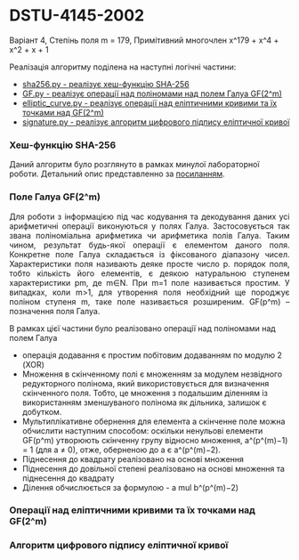 # DSTU-4145-2002

Варіант 4, Степінь поля m = 179, Примітивний многочлен x^179 + x^4 + x^2 + x + 1

Реалізація алгоритму поділена на наступні логічні частини:
* [sha256.py - реалізує хеш-функцію SHA-256](#sha256)
* [GF.py - реалізує операції над поліномами над полем Галуа GF(2^m)](#GF)
* [elliptic_curve.py - реалізує операції над еліптичними кривими та їх точками над GF(2^m)](#elliptic_curve)
* [signature.py - реалізує алгоритм цифрового підпису еліптичної кривої](#signature)


### <a name="sha256"></a> Хеш-функцію SHA-256

Даний алгоритм було розглянуто в рамках минулої лабораторної роботи. Детальний опис представленно за 
[посиланням](https://github.com/lipskydan/SHA-256). 


### <a name="GF"></a> Поле Галуа GF(2^m)

<p align="justify">
Для роботи з інформацією під час кодування та декодування даних усі арифметичні операції виконуються
у полях Галуа. Застосовується так звана поліноміальна арифметика чи арифметика полів Галуа.
Таким чином, результат будь-якої операції є елементом даного поля.
Конкретне поле Галуа складається із фіксованого діапазону чисел. Характеристики поля називають
деяке просте число p. порядок поля, тобто кількість його елементів, є деякою натуральною
ступенем характеристики pm, де m∈N. При m=1 поле називається простим. У випадках, коли m>1,
для утворення поля необхідний ще породжує поліном ступеня m, таке поле називається розширеним.
GF(p^m) – позначення поля Галуа.

В рамках цієї частини було реалізовано операції над поліномами над полем Галуа

* операція додавання є простим побітовим додаванням по модулю 2 (XOR)
* Множення в скінченному полі є множенням за модулем незвідного редукторного полінома, який використовується для 
визначення скінченного поля. Тобто, це множення з подальшим діленням із використанням зменшуваного полінома як дільника, 
залишок є добутком.
* Мультиплікативне обернення для елемента a скінченне поле можна обчислити наступним способом: оскільки ненульові 
елементи GF(p^m) утворюють скінченну групу відносно множення, a^(p^(m)−1) = 1 (для a ≠ 0), отже, оберненою до a є a^(p^(m)−2).
* Піднесення до квадрату реалізовано на основі множення
* Піднесення до довільної степені реалізовано на основі множення та піднесення до квадрату
* Ділення обчислюється за формулою - а mul b^(p^(m)−2)
</p>


### <a name="elliptic_curve"></a> Операції над еліптичними кривими та їх точками над GF(2^m)
### <a name="signature"></a> Алгоритм цифрового підпису еліптичної кривої

